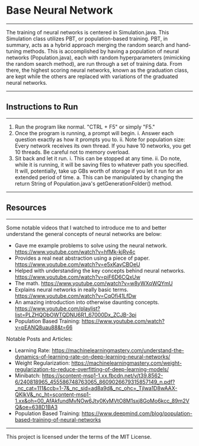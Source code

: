 # Base Neural Network

---

The training of neural networks is centered in Simulation.java. This Simulation class utilizes PBT, or population-based training. PBT, in summary, acts as a hybrid approach merging the random search and hand-tuning methods. This is accomplished by having a population of neural networks (Population.java), each with random hyperparameters (mimicking the random search method), are run through a set of training data. From there, the highest scoring neural networks, known as the graduation class, are kept while the others are replaced with variations of the graduated neural networks.

---

## Instructions to Run

---

1. Run the program like normal. "CTRL + F5" or simply "F5."
2. Once the program is running, a prompt will begin.
    i. Answer each question exactly as how it prompts you to.
    ii. Note for population size: Every network receives its own thread. If you have 10 networks, you get 10 threads. Be careful not to memory overload.
3. Sit back and let it run.
    i. This can be stopped at any time.
    ii. Do note, while it is running, it will be saving files to whatever path you specified. It will, potentially, take up GBs worth of storage if you let it run for an extended period of time.
        a. This can be manipulated by changing the return String of Population.java's getGenerationFolder() method.

---

## Resources

---

Some notable videos that I watched to introduce me to and better understand the general concepts of neural networks are below:
- Gave me example problems to solve using the neural network. https://www.youtube.com/watch?v=hfMk-kjRv4c
- Provides a real neat abstraction using a piece of paper. https://www.youtube.com/watch?v=e5xKayCBOeU
- Helped with understanding the key concepts behind neural networks. https://www.youtube.com/watch?v=piF6D6CQxUw
- The math. https://www.youtube.com/watch?v=w8yWXqWQYmU
- Explains neural networks in really basic terms. https://www.youtube.com/watch?v=CqOfi41LfDw
- An amazing introduction into otherwise daunting concepts. https://www.youtube.com/playlist?list=PLZHQObOWTQDNU6R1_67000Dx_ZCJB-3pi
- Population Based Training: https://www.youtube.com/watch?v=pEANQ8uau88&t=66

Notable Posts and Articles:
- Learning Rate: https://machinelearningmastery.com/understand-the-dynamics-of-learning-rate-on-deep-learning-neural-networks/
- Weight Regularization: https://machinelearningmastery.com/weight-regularization-to-reduce-overfitting-of-deep-learning-models/
- Minibatch: https://scontent-msp1-1.xx.fbcdn.net/v/t39.8562-6/240818965_455586748763065_8609026679315857149_n.pdf?_nc_cat=111&ccb=1-7&_nc_sid=ad8a9d&_nc_ohc=_Tjlwa1D8wAAX-QKlkV&_nc_ht=scontent-msp1-1.xx&oh=00_AfAkfundMvNOw6Jty0KyMVtO8M1sxj8GoMo6kcc_89m2VQ&oe=638D1BA3
- Population Based Training: https://www.deepmind.com/blog/population-based-training-of-neural-networks

---

This project is licensed under the terms of the MIT License.
